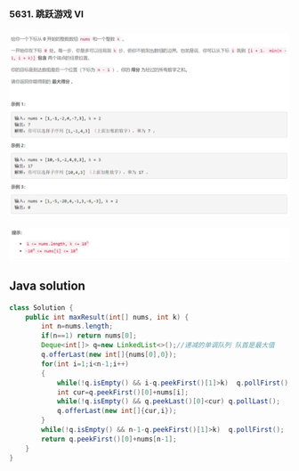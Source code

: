 ### 5631. 跳跃游戏 VI

### <img src="1.png" alt=" " title="." style="zoom: 200%;" />     

<img src="2.png" alt=" " title="." style="zoom: 200%;" />

## Java solution

```java
class Solution {
    public int maxResult(int[] nums, int k) {
        int n=nums.length;
        if(n==1) return nums[0];
        Deque<int[]> q=new LinkedList<>();//递减的单调队列 队首是最大值
        q.offerLast(new int[]{nums[0],0});
        for(int i=1;i<n-1;i++)
        {
            while(!q.isEmpty() && i-q.peekFirst()[1]>k)  q.pollFirst();
            int cur=q.peekFirst()[0]+nums[i];
            while(!q.isEmpty() && q.peekLast()[0]<cur) q.pollLast();
            q.offerLast(new int[]{cur,i});
        }
        while(!q.isEmpty() && n-1-q.peekFirst()[1]>k)  q.pollFirst();
        return q.peekFirst()[0]+nums[n-1];
    }
}
```


